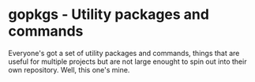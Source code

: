 # gopkgs - Utility packages and commands

Everyone's got a set of utility packages and commands, things that are useful for multiple projects but are not large enought to spin out into their
own repository.  Well, this one's mine.
